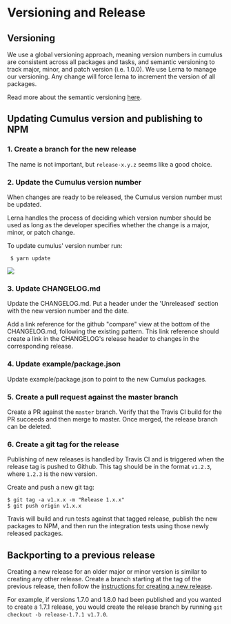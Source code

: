 # Versioning and Release

## Versioning

We use a global versioning approach, meaning version numbers in cumulus are consistent across all packages and tasks, and semantic versioning to track major, minor, and patch version (i.e. 1.0.0). We use Lerna to manage our versioning. Any change will force lerna to increment the version of all packages.

Read more about the semantic versioning [here](https://docs.npmjs.com/getting-started/semantic-versioning).

## Updating Cumulus version and publishing to NPM

### 1. Create a branch for the new release

The name is not important, but `release-x.y.z` seems like a good choice.

### 2. Update the Cumulus version number

When changes are ready to be released, the Cumulus version number must be
updated.

Lerna handles the process of deciding which version number should be used as
long as the developer specifies whether the change is a major, minor, or patch
change.

To update cumulus' version number run:

     $ yarn update

![](https://static.notion-static.com/13acbe0a-c59d-4c42-90eb-23d4ec65c9db/Screen_Shot_2018-03-15_at_12.21.16_PM.png)

### 3. Update CHANGELOG.md

Update the CHANGELOG.md. Put a header under the 'Unreleased' section with the
new version number and the date.

Add a link reference for the github "compare" view at the bottom of the
CHANGELOG.md, following the existing pattern. This link reference should create
a link in the CHANGELOG's release header to changes in the corresponding
release.

### 4. Update example/package.json

Update example/package.json to point to the new Cumulus packages.

### 5. Create a pull request against the master branch

Create a PR against the `master` branch. Verify that the Travis CI build for the
PR succeeds and then merge to master. Once merged, the release branch can be
deleted.

### 6. Create a git tag for the release

Publishing of new releases is handled by Travis CI and is triggered when the
release tag is pushed to Github. This tag should be in the format `v1.2.3`,
where `1.2.3` is the new version.

Create and push a new git tag:

```
$ git tag -a v1.x.x -m "Release 1.x.x"
$ git push origin v1.x.x
```

Travis will build and run tests against that tagged release, publish the new
packages to NPM, and then run the integration tests using those newly released
packages.

## Backporting to a previous release

Creating a new release for an older major or minor version is similar to
creating any other release. Create a branch starting at the tag of the previous
release, then follow the
[instructions for creating a new release](#updating-cumulus-version-and-publishing-to-npm).

For example, if versions 1.7.0 and 1.8.0 had been published and you wanted to
create a 1.7.1 release, you would create the release branch by running
`git checkout -b release-1.7.1 v1.7.0`.